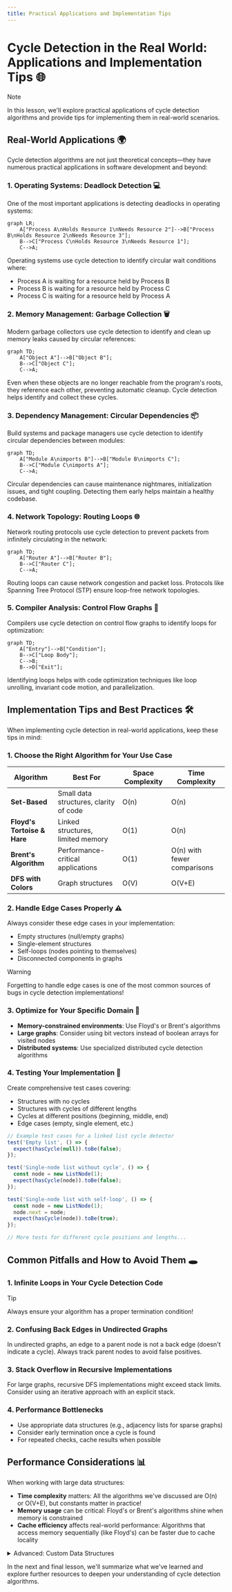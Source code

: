 ```yaml
---
title: Practical Applications and Implementation Tips
---
```


# Cycle Detection in the Real World: Applications and Implementation Tips 🌐

> [!NOTE]
> In this lesson, we'll explore practical applications of cycle detection algorithms and provide tips for implementing them in real-world scenarios.

## Real-World Applications 🌍

Cycle detection algorithms are not just theoretical concepts—they have numerous practical applications in software development and beyond:

### 1. Operating Systems: Deadlock Detection 💻

One of the most important applications is detecting deadlocks in operating systems:

```mermaid
graph LR;
    A["Process A\nHolds Resource 1\nNeeds Resource 2"]-->B["Process B\nHolds Resource 2\nNeeds Resource 3"];
    B-->C["Process C\nHolds Resource 3\nNeeds Resource 1"];
    C-->A;
```

Operating systems use cycle detection to identify circular wait conditions where:
- Process A is waiting for a resource held by Process B
- Process B is waiting for a resource held by Process C
- Process C is waiting for a resource held by Process A

### 2. Memory Management: Garbage Collection 🗑️

Modern garbage collectors use cycle detection to identify and clean up memory leaks caused by circular references:

```mermaid
graph TD;
    A["Object A"]-->B["Object B"];
    B-->C["Object C"];
    C-->A;
```

Even when these objects are no longer reachable from the program's roots, they reference each other, preventing automatic cleanup. Cycle detection helps identify and collect these cycles.

### 3. Dependency Management: Circular Dependencies 📦

Build systems and package managers use cycle detection to identify circular dependencies between modules:

```mermaid
graph TD;
    A["Module A\nimports B"]-->B["Module B\nimports C"];
    B-->C["Module C\nimports A"];
    C-->A;
```

Circular dependencies can cause maintenance nightmares, initialization issues, and tight coupling. Detecting them early helps maintain a healthy codebase.

### 4. Network Topology: Routing Loops 🌐

Network routing protocols use cycle detection to prevent packets from infinitely circulating in the network:

```mermaid
graph TD;
    A["Router A"]-->B["Router B"];
    B-->C["Router C"];
    C-->A;
```

Routing loops can cause network congestion and packet loss. Protocols like Spanning Tree Protocol (STP) ensure loop-free network topologies.

### 5. Compiler Analysis: Control Flow Graphs 🔄

Compilers use cycle detection on control flow graphs to identify loops for optimization:

```mermaid
graph TD;
    A["Entry"]-->B["Condition"];
    B-->C["Loop Body"];
    C-->B;
    B-->D["Exit"];
```

Identifying loops helps with code optimization techniques like loop unrolling, invariant code motion, and parallelization.

## Implementation Tips and Best Practices 🛠️

When implementing cycle detection in real-world applications, keep these tips in mind:

### 1. Choose the Right Algorithm for Your Use Case

| Algorithm | Best For | Space Complexity | Time Complexity |
|-----------|----------|------------------|-----------------|
| **Set-Based** | Small data structures, clarity of code | O(n) | O(n) |
| **Floyd's Tortoise & Hare** | Linked structures, limited memory | O(1) | O(n) |
| **Brent's Algorithm** | Performance-critical applications | O(1) | O(n) with fewer comparisons |
| **DFS with Colors** | Graph structures | O(V) | O(V+E) |

### 2. Handle Edge Cases Properly ⚠️

Always consider these edge cases in your implementation:

- Empty structures (null/empty graphs)
- Single-element structures
- Self-loops (nodes pointing to themselves)
- Disconnected components in graphs

> [!WARNING]
> Forgetting to handle edge cases is one of the most common sources of bugs in cycle detection implementations!

### 3. Optimize for Your Specific Domain 🚀

- **Memory-constrained environments**: Use Floyd's or Brent's algorithms
- **Large graphs**: Consider using bit vectors instead of boolean arrays for visited nodes
- **Distributed systems**: Use specialized distributed cycle detection algorithms

### 4. Testing Your Implementation 🧪

Create comprehensive test cases covering:

- Structures with no cycles
- Structures with cycles of different lengths
- Cycles at different positions (beginning, middle, end)
- Edge cases (empty, single element, etc.)

```javascript
// Example test cases for a linked list cycle detector
test('Empty list', () => {
  expect(hasCycle(null)).toBe(false);
});

test('Single-node list without cycle', () => {
  const node = new ListNode(1);
  expect(hasCycle(node)).toBe(false);
});

test('Single-node list with self-loop', () => {
  const node = new ListNode(1);
  node.next = node;
  expect(hasCycle(node)).toBe(true);
});

// More tests for different cycle positions and lengths...
```

## Common Pitfalls and How to Avoid Them 🕳️

### 1. Infinite Loops in Your Cycle Detection Code

> [!TIP]
> Always ensure your algorithm has a proper termination condition!

### 2. Confusing Back Edges in Undirected Graphs

In undirected graphs, an edge to a parent node is not a back edge (doesn't indicate a cycle). Always track parent nodes to avoid false positives.

### 3. Stack Overflow in Recursive Implementations

For large graphs, recursive DFS implementations might exceed stack limits. Consider using an iterative approach with an explicit stack.

### 4. Performance Bottlenecks

- Use appropriate data structures (e.g., adjacency lists for sparse graphs)
- Consider early termination once a cycle is found
- For repeated checks, cache results when possible

## Performance Considerations 📊

When working with large data structures:

- **Time complexity** matters: All the algorithms we've discussed are O(n) or O(V+E), but constants matter in practice!
- **Memory usage** can be critical: Floyd's or Brent's algorithms shine when memory is constrained
- **Cache efficiency** affects real-world performance: Algorithms that access memory sequentially (like Floyd's) can be faster due to cache locality

<details>
<summary>Advanced: Custom Data Structures</summary>

For specialized applications, you might need to adapt cycle detection algorithms to custom data structures. When doing so:

1. Define what constitutes a "next node" in your structure
2. Ensure your comparison mechanism correctly identifies the same node
3. Handle any domain-specific edge cases

For example, in a file system dependency checker, you might represent files as nodes and imports as edges, then use graph cycle detection to find circular dependencies.
</details>

In the next and final lesson, we'll summarize what we've learned and explore further resources to deepen your understanding of cycle detection algorithms. 